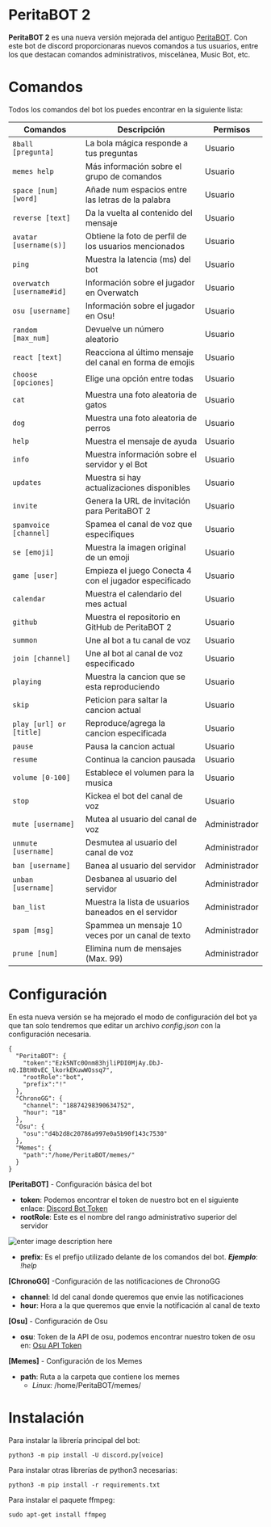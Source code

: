 # PeritaBOT 2


**PeritaBOT 2** es una nueva versión mejorada del antiguo [PeritaBOT](https://github.com/rubegartor/PeritaBOT). Con este bot de discord proporcionaras nuevos comandos a tus usuarios, entre los que destacan comandos administrativos, miscelánea, Music Bot, etc.

# Comandos
Todos los comandos del bot los puedes encontrar en la siguiente lista:

|Comandos                 |Descripción                                             |Permisos     |
|-------------------------|--------------------------------------------------------|-------------|
|`8ball [pregunta]`       |La bola mágica responde a tus preguntas                 |Usuario      |
|`memes help`             |Más información sobre el grupo de comandos              |Usuario      |
|`space [num] [word]`     |Añade num espacios entre las letras de la palabra       |Usuario      |
|`reverse [text]`         |Da la vuelta al contenido del mensaje                   |Usuario      |
|`avatar [username(s)]`   |Obtiene la foto de perfil de los usuarios mencionados   |Usuario      |
|`ping`                   |Muestra la latencia (ms) del bot                        |Usuario      |
|`overwatch [username#id]`|Información sobre el jugador en Overwatch               |Usuario      |
|`osu [username]`         |Información sobre el jugador en Osu!                    |Usuario      |
|`random [max_num]`       |Devuelve un número aleatorio                            |Usuario      |
|`react [text]`           |Reacciona al último mensaje del canal en forma de emojis|Usuario      |
|`choose [opciones]`      |Elige una opción entre todas                            |Usuario      |
|`cat`                    |Muestra una foto aleatoria de gatos                     |Usuario      |
|`dog`                    |Muestra una foto aleatoria de perros                    |Usuario      |
|`help`                   |Muestra el mensaje de ayuda                             |Usuario      |
|`info`                   |Muestra información sobre el servidor y el Bot          |Usuario      |
|`updates`                |Muestra si hay actualizaciones disponibles              |Usuario      |
|`invite`                 |Genera la URL de invitación para PeritaBOT 2            |Usuario      |
|`spamvoice [channel]`    |Spamea el canal de voz que especifiques                 |Usuario      |
|`se [emoji]`             |Muestra la imagen original de un emoji                  |Usuario      |
|`game [user]`            |Empieza el juego Conecta 4 con el jugador especificado  |Usuario      |
|`calendar`               |Muestra el calendario del mes actual                    |Usuario      |
|`github`                 |Muestra el repositorio en GitHub de PeritaBOT 2         |Usuario      |
|`summon`                 |Une al bot a tu canal de voz                            |Usuario      |
|`join [channel]`         |Une al bot al canal de voz especificado                 |Usuario      |
|`playing`                |Muestra la cancion que se esta reproduciendo            |Usuario      |
|`skip`                   |Peticion para saltar la cancion actual                  |Usuario      |
|`play [url] or [title]`  |Reproduce/agrega la cancion especificada                |Usuario      |
|`pause`                  |Pausa la cancion actual                                 |Usuario      |
|`resume`                 |Continua la cancion pausada                             |Usuario      |
|`volume [0-100]`         |Establece el volumen para la musica                     |Usuario      |
|`stop`                   |Kickea el bot del canal de voz                          |Usuario      |
|`mute [username]`        |Mutea al usuario del canal de voz                       |Administrador|
|`unmute [username]`      |Desmutea al usuario del canal de voz                    |Administrador|
|`ban [username]`         |Banea al usuario del servidor                           |Administrador|
|`unban [username]`       |Desbanea al usuario del servidor                        |Administrador|
|`ban_list`               |Muestra la lista de usuarios baneados en el servidor    |Administrador|
|`spam [msg]`             |Spammea un mensaje 10 veces por un canal de texto       |Administrador|
|`prune [num]`            |Elimina num de mensajes (Max. 99)                       |Administrador|

# Configuración
En esta nueva versión se ha mejorado el modo de configuración del bot ya que tan solo tendremos que editar un archivo *config.json* con la configuración necesaria.

    {
      "PeritaBOT": {
        "token":"Ezk5NTc0Onm83hjliPDI0MjAy.DbJ-nQ.IBtH0vEC_lkorkEKuwWOssq7",
        "rootRole":"bot",
        "prefix":"!"
      },
      "ChronoGG": {
        "channel": "18874298390634752",
        "hour": "18"
      },
      "Osu": {
        "osu":"d4b2d8c20786a997e0a5b90f143c7530"
      },
      "Memes": {
        "path":"/home/PeritaBOT/memes/"
      }
    }

**[PeritaBOT]** - Configuración básica del bot

 - **token**: Podemos encontrar el token de nuestro bot en el siguiente enlace: [Discord Bot Token](https://discordapp.com/developers/applications/me)
 - **rootRole**: Este es el nombre del rango administrativo superior del servidor

 ![enter image description here](https://i.imgur.com/XFyf7sd.png)

 - **prefix**: Es el prefijo utilizado delante de los comandos del bot.
 ***Ejemplo***: *!help*

**[ChronoGG]** -Configuración de las notificaciones de ChronoGG

 - **channel**: Id del canal donde queremos que envie las notificaciones
 - **hour**: Hora a la que queremos que envie la notificación al canal de texto

**[Osu]** - Configuración de Osu

 - **osu**: Token de la API de osu, podemos encontrar nuestro token de osu en: [Osu API Token](https://osu.ppy.sh/p/api)

**[Memes]** - Configuración de los Memes

 - **path**: Ruta a la carpeta que contiene los memes
    - *Linux:* /home/PeritaBOT/memes/

# Instalación
Para instalar la librería principal del bot:

    python3 -m pip install -U discord.py[voice]

Para instalar otras librerías de python3 necesarias:

    python3 -m pip install -r requirements.txt

Para instalar el paquete ffmpeg:

    sudo apt-get install ffmpeg
